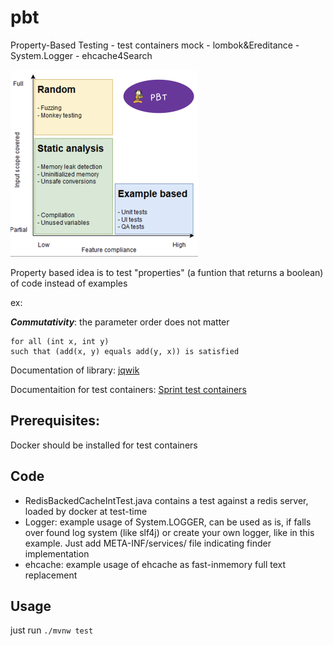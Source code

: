 # pbt
Property-Based Testing - test containers mock - lombok&Ereditance - System.Logger - ehcache4Search

![Test types](img/tests.png?raw=true "Test types")

Property based idea is to test "properties" (a funtion that returns a boolean) of code instead of examples


ex:

***Commutativity***: the parameter order does not matter
```
for all (int x, int y)
such that (add(x, y) equals add(y, x)) is satisfied
```
Documentation of library: [jqwik](https://jqwik.net/docs/current/user-guide.html#how-to-use)

Documentaition for test containers: [Sprint test containers](https://www.testcontainers.org/)
## Prerequisites:
Docker should be installed for test containers

## Code
* RedisBackedCacheIntTest.java contains a test against a redis server, loaded by docker at test-time
* Logger: example usage of System.LOGGER, can be used as is, if falls over found log system (like slf4j) or create your own logger, like in this example. Just add META-INF/services/ file indicating finder implementation
* ehcache: example usage of ehcache as fast-inmemory full text replacement
## Usage
just run ```./mvnw test```

